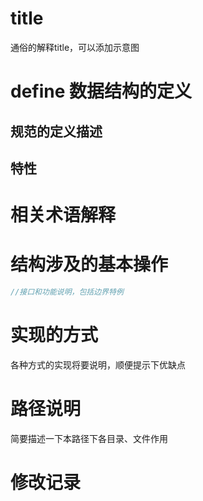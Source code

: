 # title 
通俗的解释title，可以添加示意图

# define 数据结构的定义
## 规范的定义描述
## 特性

# 相关术语解释

# 结构涉及的基本操作
```C++ code
//接口和功能说明，包括边界特例
```

# 实现的方式
各种方式的实现将要说明，顺便提示下优缺点

# 路径说明
简要描述一下本路径下各目录、文件作用

# 修改记录
